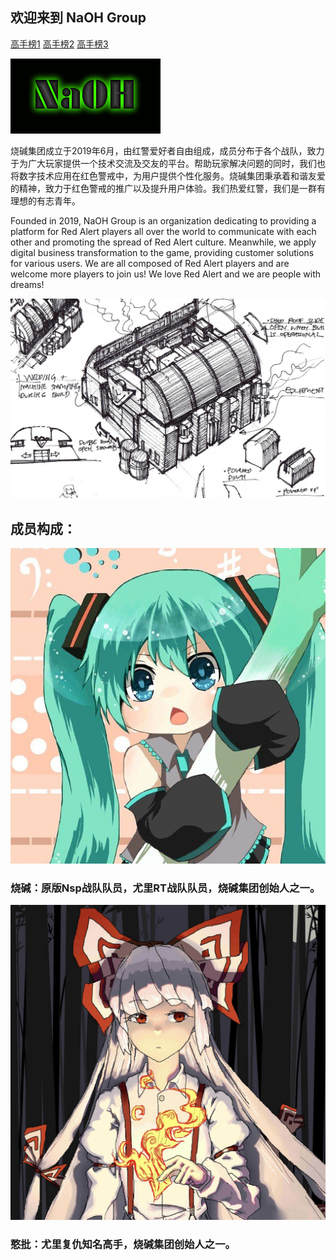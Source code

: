 ## 欢迎来到 NaOH Group
[高手榜1](gaoshou1.md)
[高手榜2](gaoshou2.md)
[高手榜3](gaoshou3.md)

![Image](/img/NaOH.png)

烧碱集团成立于2019年6月，由红警爱好者自由组成，成员分布于各个战队，致力于为广大玩家提供一个技术交流及交友的平台。帮助玩家解决问题的同时，我们也将数字技术应用在红色警戒中，为用户提供个性化服务。烧碱集团秉承着和谐友爱的精神，致力于红色警戒的推广以及提升用户体验。我们热爱红警，我们是一群有理想的有志青年。

Founded in 2019, NaOH Group is an organization dedicating to providing a platform for Red Alert players all over the world to communicate with each other and promoting the spread of Red Alert culture. Meanwhile, we apply digital business transformation to the game, providing customer solutions for various users. We are all composed of Red Alert players and are welcome more players to join us! We love Red Alert and we are people with dreams!

![Image](/img/final_background.jpg)


## 成员构成：



![Image](/img/me.jpg)
### 烧碱：原版Nsp战队队员，尤里RT战队队员，烧碱集团创始人之一。


![Image](/img/han.png)
### 憨批：尤里复仇知名高手，烧碱集团创始人之一。

